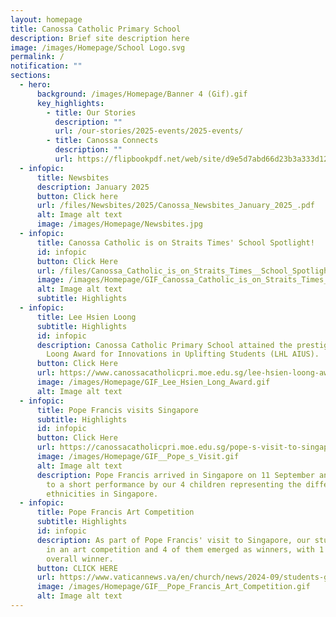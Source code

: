 ```yaml
---
layout: homepage
title: Canossa Catholic Primary School
description: Brief site description here
image: /images/Homepage/School Logo.svg
permalink: /
notification: ""
sections:
  - hero:
      background: /images/Homepage/Banner 4 (Gif).gif
      key_highlights:
        - title: Our Stories
          description: ""
          url: /our-stories/2025-events/2025-events/
        - title: Canossa Connects
          description: ""
          url: https://flipbookpdf.net/web/site/d9e5d7abd66d23b3a333d124f5ccf502636c7bba202408.pdf.html
  - infopic:
      title: Newsbites
      description: January 2025
      button: Click here
      url: /files/Newsbites/2025/Canossa_Newsbites_January_2025_.pdf
      alt: Image alt text
      image: /images/Homepage/Newsbites.jpg
  - infopic:
      title: Canossa Catholic is on Straits Times' School Spotlight!
      id: infopic
      button: Click Here
      url: /files/Canossa_Catholic_is_on_Straits_Times__School_Spotlight.pdf
      image: /images/Homepage/GIF_Canossa_Catholic_is_on_Straits_Times__School_Spotlight_.gif
      alt: Image alt text
      subtitle: Highlights
  - infopic:
      title: Lee Hsien Loong
      subtitle: Highlights
      id: infopic
      description: Canossa Catholic Primary School attained the prestigious Lee Hsien
        Loong Award for Innovations in Uplifting Students (LHL AIUS).
      button: Click Here
      url: https://www.canossacatholicpri.moe.edu.sg/lee-hsien-loong-award/
      image: /images/Homepage/GIF_Lee_Hsien_Long_Award.gif
      alt: Image alt text
  - infopic:
      title: Pope Francis visits Singapore
      subtitle: Highlights
      id: infopic
      button: Click Here
      url: https://canossacatholicpri.moe.edu.sg/pope-s-visit-to-singapore/
      image: /images/Homepage/GIF__Pope_s_Visit.gif
      alt: Image alt text
      description: Pope Francis arrived in Singapore on 11 September and was treated
        to a short performance by our 4 children representing the different
        ethnicities in Singapore.
  - infopic:
      title: Pope Francis Art Competition
      subtitle: Highlights
      id: infopic
      description: As part of Pope Francis' visit to Singapore, our students took part
        in an art competition and 4 of them emerged as winners, with 1 child the
        overall winner.
      button: CLICK HERE
      url: https://www.vaticannews.va/en/church/news/2024-09/students-greets-pope-francis-singapore-art.html?fbclid=IwZXh0bgNhZW0CMTEAAR0ADBW0z4JM_QXllj3Y9Ys6lwCdS-q348NNQ4AmO2IYI0NamR6dB0qILLw_aem_Ux7xeAPuYi8JZWQWTsXu7A&ai=
      image: /images/Homepage/GIF__Pope_Francis_Art_Competition.gif
      alt: Image alt text
---
```


